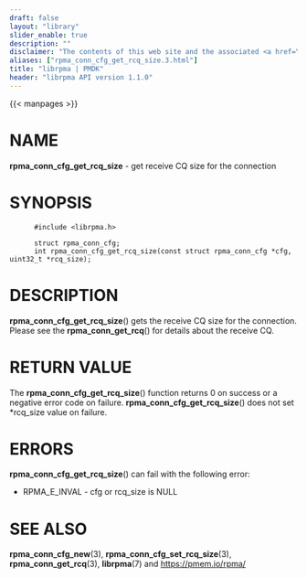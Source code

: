 ```yaml
---
draft: false
layout: "library"
slider_enable: true
description: ""
disclaimer: "The contents of this web site and the associated <a href=\"https://github.com/pmem\">GitHub repositories</a> are BSD-licensed open source."
aliases: ["rpma_conn_cfg_get_rcq_size.3.html"]
title: "librpma | PMDK"
header: "librpma API version 1.1.0"
---
```

{{< manpages >}}

[comment]: <> (SPDX-License-Identifier: BSD-3-Clause)
[comment]: <> (Copyright 2020-2023, Intel Corporation)

# NAME

**rpma_conn_cfg_get_rcq_size** - get receive CQ size for the connection

# SYNOPSIS

          #include <librpma.h>

          struct rpma_conn_cfg;
          int rpma_conn_cfg_get_rcq_size(const struct rpma_conn_cfg *cfg, uint32_t *rcq_size);

# DESCRIPTION

**rpma_conn_cfg_get_rcq_size**() gets the receive CQ size for the
connection. Please see the **rpma_conn_get_rcq**() for details about the
receive CQ.

# RETURN VALUE

The **rpma_conn_cfg_get_rcq_size**() function returns 0 on success or a
negative error code on failure. **rpma_conn_cfg_get_rcq_size**() does
not set \*rcq_size value on failure.

# ERRORS

**rpma_conn_cfg_get_rcq_size**() can fail with the following error:

-   RPMA_E\_INVAL - cfg or rcq_size is NULL

# SEE ALSO

**rpma_conn_cfg_new**(3), **rpma_conn_cfg_set_rcq_size**(3),
**rpma_conn_get_rcq**(3), **librpma**(7) and https://pmem.io/rpma/
